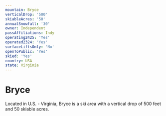 ```yaml
---
mountain: Bryce
verticalDrop: '500'
skiableAcres: '50'
annualSnowfall: '30'
owner: Independent
passAffiliations: Indy
operating2425: 'Yes'
operated2324: 'Yes'
surfaceLiftsOnly: 'No'
openToPublic: 'Yes'
skied: 'Yes'
country: USA
state: Virginia
---
```


# Bryce

Located in U.S. - Virginia, Bryce is a ski area with a vertical drop of 500 feet and 50 skiable acres.
